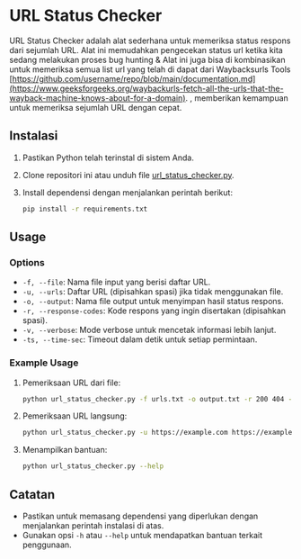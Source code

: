 # URL Status Checker

URL Status Checker adalah alat sederhana untuk memeriksa status respons dari sejumlah URL. Alat ini memudahkan pengecekan status url ketika kita sedang melakukan proses bug hunting & Alat ini juga bisa di kombinasikan  untuk memeriksa semua list url yang telah di dapat dari Waybacksurls Tools [https://github.com/username/repo/blob/main/documentation.md](https://www.geeksforgeeks.org/waybackurls-fetch-all-the-urls-that-the-wayback-machine-knows-about-for-a-domain).
 , memberikan kemampuan untuk memeriksa sejumlah URL dengan cepat.

## Instalasi

1. Pastikan Python telah terinstal di sistem Anda.
2. Clone repositori ini atau unduh file [url_status_checker.py](url_status_checker.py).
3. Install dependensi dengan menjalankan perintah berikut:

    ```bash
    pip install -r requirements.txt
    ```

## Usage

### Options
- `-f, --file`: Nama file input yang berisi daftar URL.
- `-u, --urls`: Daftar URL (dipisahkan spasi) jika tidak menggunakan file.
- `-o, --output`: Nama file output untuk menyimpan hasil status respons.
- `-r, --response-codes`: Kode respons yang ingin disertakan (dipisahkan spasi).
- `-v, --verbose`: Mode verbose untuk mencetak informasi lebih lanjut.
- `-ts, --time-sec`: Timeout dalam detik untuk setiap permintaan.

### Example Usage

1. Pemeriksaan URL dari file:

    ```bash
    python url_status_checker.py -f urls.txt -o output.txt -r 200 404 -v
    ```

2. Pemeriksaan URL langsung:

    ```bash
    python url_status_checker.py -u https://example.com https://example.org -o output.txt
    ```

3. Menampilkan bantuan:

    ```bash
    python url_status_checker.py --help
    ```

## Catatan

- Pastikan untuk memasang dependensi yang diperlukan dengan menjalankan perintah instalasi di atas.
- Gunakan opsi `-h` atau `--help` untuk mendapatkan bantuan terkait penggunaan.

